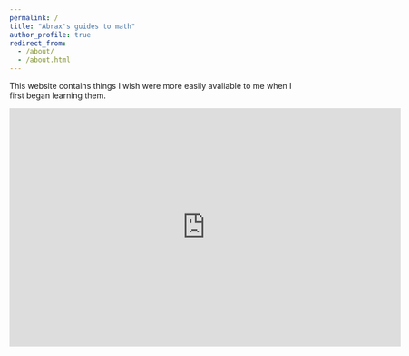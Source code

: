 ```yaml
---
permalink: /
title: "Abrax's guides to math"
author_profile: true
redirect_from: 
  - /about/
  - /about.html
---
```


This website contains things I wish were more easily avaliable to me when I first began learning them. 

<iframe scrolling="no" title="Trilinear polars" id="geogebra" src="https://www.geogebra.org/material/iframe/id/m79nt9sa/width/677/height/485/border/888888/sfsb/true/smb/false/stb/false/stbh/false/ai/false/asb/false/sri/false/rc/false/ld/false/sdz/false/ctl/false" width="690" height="420" style="border:0px;"> </iframe>
